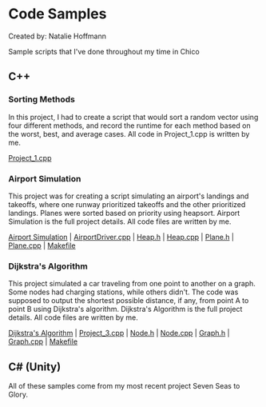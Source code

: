 # Code Samples
Created by: Natalie Hoffmann

Sample scripts that I've done throughout my time in Chico

## C++

### Sorting Methods

In this project, I had to create a script that would sort a random vector using four different methods, and record the runtime for each method based on the worst, best, and average cases. All code in Project_1.cpp is written by me.

[Project_1.cpp](https://github.com/a13n20/Code-Samples/blob/23fec6bb761ec84658d847a3d7715978054260ce/Project%201/project_1.cpp)

### Airport Simulation

This project was for creating a script simulating an airport's landings and takeoffs, where one runway prioritized takeoffs and the other prioritized landings. Planes were sorted based on priority using heapsort. Airport Simulation is the full project details. All code files are written by me.

[Airport Simulation](https://github.com/a13n20/Code-Samples/blob/8d1347f310220efda31a7f2005bfabb5c3f9f251/Project%202/AirportSimulation.pdf) | 
[AirportDriver.cpp](https://github.com/a13n20/Code-Samples/blob/8d1347f310220efda31a7f2005bfabb5c3f9f251/Project%202/AirportDriver.cpp) | 
[Heap.h](https://github.com/a13n20/Code-Samples/blob/8d1347f310220efda31a7f2005bfabb5c3f9f251/Project%202/Heap.h) | 
[Heap.cpp](https://github.com/a13n20/Code-Samples/blob/8d1347f310220efda31a7f2005bfabb5c3f9f251/Project%202/Heap.cpp) | 
[Plane.h](https://github.com/a13n20/Code-Samples/blob/8d1347f310220efda31a7f2005bfabb5c3f9f251/Project%202/Plane.h) | 
[Plane.cpp](https://github.com/a13n20/Code-Samples/blob/8d1347f310220efda31a7f2005bfabb5c3f9f251/Project%202/Plane.cpp) | 
[Makefile](https://github.com/a13n20/Code-Samples/blob/8d1347f310220efda31a7f2005bfabb5c3f9f251/Project%202/Makefile)

### Dijkstra's Algorithm

This project simulated a car traveling from one point to another on a graph. Some nodes had charging stations, while others didn't. The code was supposed to output the shortest possible distance, if any, from point A to point B using Dijkstra's algorithm. Dijkstra's Algorithm is the full project details. All code files are written by me.

[Dijkstra's Algorithm](https://github.com/a13n20/Code-Samples/blob/f894dc585c2ed6ec41fd13429ba2d6e37af2c4ca/Project_3/DijkstrasAlgorithm.pdf) | 
[Project_3.cpp](https://github.com/a13n20/Code-Samples/blob/f894dc585c2ed6ec41fd13429ba2d6e37af2c4ca/Project_3/project_3.cpp) | 
[Node.h](https://github.com/a13n20/Code-Samples/blob/f894dc585c2ed6ec41fd13429ba2d6e37af2c4ca/Project_3/Node.h) | 
[Node.cpp](https://github.com/a13n20/Code-Samples/blob/f894dc585c2ed6ec41fd13429ba2d6e37af2c4ca/Project_3/Node.cpp) | 
[Graph.h](https://github.com/a13n20/Code-Samples/blob/f894dc585c2ed6ec41fd13429ba2d6e37af2c4ca/Project_3/Graph.h) | 
[Graph.cpp](https://github.com/a13n20/Code-Samples/blob/f894dc585c2ed6ec41fd13429ba2d6e37af2c4ca/Project_3/Graph.cpp) | 
[Makefile](https://github.com/a13n20/Code-Samples/blob/f894dc585c2ed6ec41fd13429ba2d6e37af2c4ca/Project_3/Makefile)

## C# (Unity)

All of these samples come from my most recent project Seven Seas to Glory.

